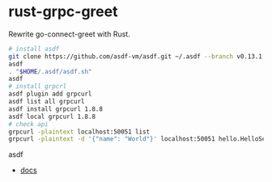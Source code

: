# rust-grpc-greet
Rewrite go-connect-greet with Rust.

```bash
# install asdf
git clone https://github.com/asdf-vm/asdf.git ~/.asdf --branch v0.13.1
asdf
. "$HOME/.asdf/asdf.sh"
asdf
# install grpcrl
asdf plugin add grpcurl
asdf list all grpcurl
asdf install grpcurl 1.8.8
asdf local grpcurl 1.8.8
# check api
grpcurl -plaintext localhost:50051 list
grpcurl -plaintext -d '{"name": "World"}' localhost:50051 hello.HelloService/SayHello
```

asdf
- [docs](https://asdf-vm.com/guide/getting-started.html)
